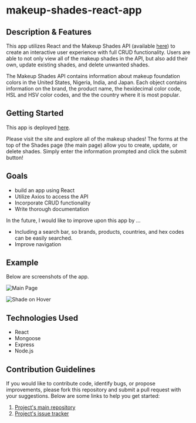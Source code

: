 # makeup-shades-react-app

## Description & Features
This app utilizes React and the Makeup Shades API (available [here](https://github.com/shelbyvjacobs/makeup-shades-api)) to create an interactive user experience with full CRUD functionality. Users are able to not only view all of the makeup shades in the API, but also add their own, update existing shades, and delete unwanted shades.

The Makeup Shades API contains information about makeup foundation colors in the United States, Nigeria, India, and Japan. Each object contains information on the brand, the product name, the hexidecimal color code, HSL and HSV color codes, and the the country where it is most popular.

## Getting Started
This app is deployed [here](https://tender-cray-bf4fad.netlify.com/).

Please visit the site and explore all of the makeup shades! The forms at the top of the Shades page (the main page) allow you to create, update, or delete shades. Simply enter the information prompted and click the submit button!

## Goals
* build an app using React
* Utilize Axios to access the API
* Incorporate CRUD functionality
* Write thorough documentation

In the future, I would like to improve upon this app by ...
* Including a search bar, so brands, products, countries, and hex codes can be easily searched.
* Improve navigation

## Example
Below are screenshots of the app.

![Main Page](https://i.imgur.com/YrpjxSz.png "Main Page")

![Shade on Hover](https://i.imgur.com/gqljwXo.png "Shade on Hover")

## Technologies Used
* React
* Mongoose
* Express
* Node.js

## Contribution Guidelines
If you would like to contribute code, identify bugs, or propose improvements, please fork this repository and submit a pull request with your suggestions. Below are some links to help you get started:
1. [Project's main repository](https://github.com/shelbyvjacobs/makeup-shades-react-app)
2. [Project's issue tracker](https://github.com/shelbyvjacobs/makeup-shades-react-app/issues)
